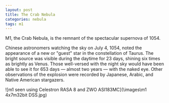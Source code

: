 ```yaml
---
layout: post
title: The Crab Nebula
categories: nebula
tags: m1
---
```


M1, the Crab Nebula, is the remnant of the spectacular supernova of 1054.

Chinese astronomers watching the sky on July 4, 1054, noted the appearance of a new or "guest" star in the constellation of Taurus. The bright source was visible during the daytime for 23 days, shining six times as brightly as Venus. Those well-versed with the night sky would have been able to see it for 653 days — almost two years — with the naked eye. Other observations of the explosion were recorded by Japanese, Arabic, and Native American stargazers.

![m1 seen using Celestron RASA 8 and ZWO ASI183MC](\images\m1 4x7m32bit DSS.jpg)